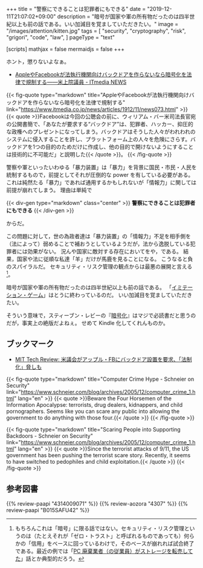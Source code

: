 +++
title = "警察にできることは犯罪者にもできる"
date =  "2019-12-11T21:07:02+09:00"
description = "暗号が国家や軍の所有物だったのは四半世紀以上も前の話である。いい加減目を覚ましていただきたい。"
image = "/images/attention/kitten.jpg"
tags = [
  "security",
  "cryptography",
  "risk",
  "grigori",
  "code",
  "law",
]
pageType = "text"

[scripts]
  mathjax = false
  mermaidjs = false
+++

ホント，懲りないよなぁ。

- [AppleやFacebookが法執行機関向けバックドアを作らないなら暗号化を法律で規制する――米上院議員 - ITmedia NEWS](https://www.itmedia.co.jp/news/articles/1912/11/news073.html)

{{< fig-quote type="markdown" title="AppleやFacebookが法執行機関向けバックドアを作らないなら暗号化を法律で規制する" link="https://www.itmedia.co.jp/news/articles/1912/11/news073.html" >}}
{{< quote >}}Facebookは今回の公聴会の前に、ウィリアム・バー米司法長官宛の公開書簡で、「あなたが要求する“バックドア”は、犯罪者、ハッカー、抑圧的な政権へのプレゼントになってしまう。バックドアはそうした人々がわれわれのシステムに侵入することを許し、プラットフォーム上の人々を危険にさらす。バックドアを1つの目的のためだけに作成し、他の目的で開けないようにすることは技術的に不可能だ」と説明した{{< /quote >}}。
{{< /fig-quote >}}

警察や軍といったいわゆる「暴力装置」は「暴力」を背景に国民・市民・人民を統制するもので，前提としてそれが圧倒的な power を有している必要がある。
これは純然たる「暴力」であれば通用するかもしれないが「情報力」に関しては前提が崩れてしまう。
理由は単純で

{{< div-gen type="markdown" class="center" >}}
**警察にできることは犯罪者にもできる**
{{< /div-gen >}}

からだ。

この問題に対して，世の為政者達は「暴力装置」の「情報力」不足を相手側を（法によって）弱めることで補おうとしているようだが，法から逸脱している犯罪者には効果がない。
況んや国家に敵対する存在においてをや，である。
結果，国家や法に従順な私達「羊」だけが馬鹿を見ることになる。
こうなると負のスパイラルだ。
セキュリティ・リスク管理の観点からは最悪の展開と言える[^srm1]。

[^srm1]: もちろんこれは「暗号」に限る話ではない。セキュリティ・リスク管理というのは（たとえそれが「ゼロ・トラスト」と呼ばれるものであっても）何らかの「信用」をベースに回っているわけで，そのベースが崩れれば試合終了である。最近の例では「[PC 廃棄業者（の従業員）がストレージを転売してた](https://piyolog.hatenadiary.jp/entry/2019/12/07/091332 "「世界最悪級の流出」と報じられた廃棄ハードディスク転売事案についてまとめてみた - piyolog")」話とか典型的だろう。

暗号が国家や軍の所有物だったのは四半世紀以上も前の話である。
「[イミテーション・ゲーム](https://baldanders.info/blog/000833/ "「イミテーション・ゲーム」が面白かった。")」はとうに終わっているのだ。
いい加減目を覚ましていただきたい。

そういう意味で，スティーブン・レビーの『[暗号化](https://www.amazon.co.jp/dp/4314009071?tag=baldandersinf-22&linkCode=ogi&th=1&psc=1)』はマジで必読書だと思うのだが，事実上の絶版だよねぇ。
せめて Kindle 化してくれんものか。

## ブックマーク

- [MIT Tech Review: 米議会がアップル・FBにバックドア設置を要求、「法制化」脅しも](https://www.technologyreview.jp/nl/us-senators-on-encryption-back-doors-we-will-impose-our-will-on-apple-and-facebook/)

{{< fig-quote type="markdown" title="Computer Crime Hype - Schneier on Security" link="https://www.schneier.com/blog/archives/2005/12/computer_crime_1.html" lang="en" >}}
{{< quote >}}Beware the Four Horsemen of the Information Apocalypse: terrorists, drug dealers, kidnappers, and child pornographers. Seems like you can scare any public into allowing the government to do anything with those four.{{< /quote >}}
{{< /fig-quote >}}

{{< fig-quote type="markdown" title="Scaring People into Supporting Backdoors - Schneier on Security" link="https://www.schneier.com/blog/archives/2005/12/computer_crime_1.html" lang="en" >}}
{{< quote >}}Since the terrorist attacks of 9/11, the US government has been pushing the terrorist scare story. Recently, it seems to have switched to pedophiles and child exploitation.{{< /quote >}}
{{< /fig-quote >}}

## 参考図書

{{% review-paapi "4314009071" %}} <!-- 暗号化 プライバシーを救った反乱者たち -->
{{% review-aozora "4307" %}} <!-- グリゴリの捕縛 -->
{{% review-paapi "B015SAFU42" %}} <!-- イミテーション・ゲーム -->
